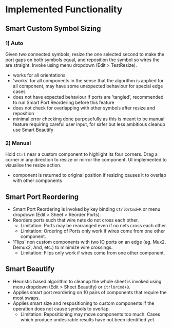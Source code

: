 # Implemented Functionality

## Smart Custom Symbol Sizing
### 1) Auto

Given two connected symbols, resize the one selected second to make the port gaps on both symbols equal, and reposition the symbol so wires the are straight. Invoke using menu dropdown (Edit > TestResize). 

- works for all orientations
- 'works' for all components in the sense that the algorithm is applied for all component, may have some unexpected behaviour for special edge cases
- does not have expected behaviour if ports are 'tangled', recommended to run Smart Port Reordering before this feature
- does not check for overlapping with other symbols after resize and reposition
- minimal error checking done purposefully as this is meant to be manual feature requiring careful user input, for safer but less ambitious cleanup use Smart Beautify

### 2) Manual

Hold `Ctrl` near a custom component to highlight its four corners. Drag a corner in any direction to resize or mirror the component. UI implemented to visualise the resize action.

- component is returned to original position if resizing causes it to overlap with other components

## Smart Port Reordering
- Smart Port Reordering is invoked by key binding `CtrlOrCmd+R` or menu dropdown (Edit > Sheet > Reorder Ports).
- Reorders ports such that wire nets do not cross each other. 
    - Limitation: Ports may be rearranged even if no nets cross each other.
    - Limitation: Ordering of Ports only work if wires come from one other component.
- 'Flips' non custom components with two IO ports on an edge (eg. Mux2, Demux2, And, etc.) to minimize wire crossings. 
    - Limitation: Flips only work if wires come from one other component.

## Smart Beautify
- Heuristic based algorithm to cleanup the whole sheet is invoked using menu dropdown (Edit > Sheet Beautify) or `CtrlOrCmd+B`.
- Applies smart port reordering on 10 pairs of components that require the most swaps.
- Applies smart size and respositioning to custom components if the operation does not cause symbols to overlap.
     - Limitation: Repositioning may move components too much. Cases which produce undesirable results have not been identified yet.
